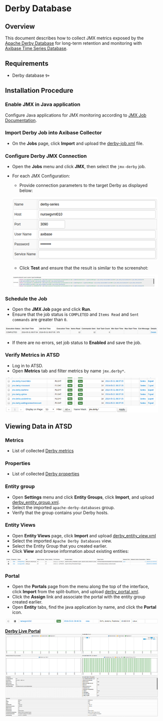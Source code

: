 # Derby Database

## Overview

This document describes how to collect JMX metrics exposed by the [Apache Derby Database](https://db.apache.org/derby/) for long-term retention and monitoring with [Axibase Time Series Database](https://axibase.com/docs/atsd/).

## Requirements

* Derby database `9+`

## Installation Procedure

### Enable JMX in Java application

Configure Java applications for JMX monitoring according to [JMX Job Documentation](../../jmx.md).

### Import Derby Job into Axibase Collector

* On the **Jobs** page, click **Import** and upload the [derby-job.xml](./configs/derby_job.xml) file.

### Configure Derby JMX Connection

* Open the **Jobs** menu and click **JMX**, then select the `jmx-derby` job.
* For each JMX Configuration:
  * Provide connection parameters to the target Derby as displayed below:

  ![](./images/derby_jmx_configuration.png)

  * Click **Test** and ensure that the result is similar to the screenshot:

  ![](./images/derby_test_jmx_configuration.png)

### Schedule the Job

* Open the **JMX Job** page and click **Run**.
* Ensure that the job status is `COMPLETED` and `Items Read` and `Sent commands` are greater than `0`.

![](./images/test_run.png)

* If there are no errors, set job status to **Enabled** and save the job.

### Verify Metrics in ATSD

* Log in to ATSD.
* Open **Metrics** tab and filter metrics by name `jmx.derby*`.

![](./images/derby_metrics.png)

## Viewing Data in ATSD

### Metrics

* List of collected [Derby metrics](./metric-list.md)

### Properties

* List of collected [Derby properties](./properties-list.md)

### Entity group

* Open **Settings** menu and click **Entity Groups**, click **Import**, and upload  [derby_entity_group.xml](./configs/derby_entity_group.xml).
* Select the imported `apache-derby-databases` group.
* Verify that the group contains your Derby hosts.

### Entity Views

* Open **Entity Views** page, click **Import** and upload  [derby_entity_view.xml](./configs/derby_entity_view.xml)
* Select the imported `Apache Derby Databases` view.
* Select the Entity Group that you created earlier.
* Click **View** and browse information about existing entities:

![](./images/derby_entity_view.png)

### Portal

* Open the **Portals** page from the menu along the top of the interface, click **Import** from the split-button, and upload [derby_portal.xml](./configs/derby_portal.xml).
* Click the **Assign** link and associate the portal with the entity group created earlier.
* Open **Entity** tabs, find the java application by name, and click the **Portal** icon.

![](./images/derby_portal_icon.png)

[**Derby Live Portal**](https://apps.axibase.com/chartlab/c4412a78)
![](./images/derby_portal.png)
